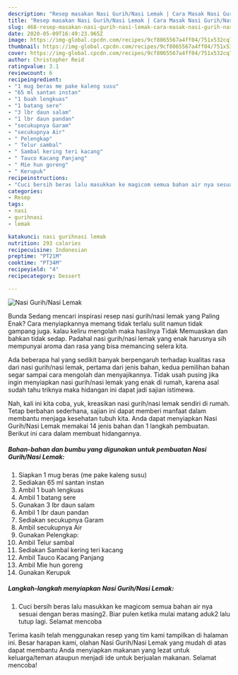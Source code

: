 ```yaml
---
description: "Resep masakan Nasi Gurih/Nasi Lemak | Cara Masak Nasi Gurih/Nasi Lemak Yang Enak Dan Mudah"
title: "Resep masakan Nasi Gurih/Nasi Lemak | Cara Masak Nasi Gurih/Nasi Lemak Yang Enak Dan Mudah"
slug: 468-resep-masakan-nasi-gurih-nasi-lemak-cara-masak-nasi-gurih-nasi-lemak-yang-enak-dan-mudah
date: 2020-05-09T16:49:23.965Z
image: https://img-global.cpcdn.com/recipes/9cf8065567a4ff04/751x532cq70/nasi-gurihnasi-lemak-foto-resep-utama.jpg
thumbnail: https://img-global.cpcdn.com/recipes/9cf8065567a4ff04/751x532cq70/nasi-gurihnasi-lemak-foto-resep-utama.jpg
cover: https://img-global.cpcdn.com/recipes/9cf8065567a4ff04/751x532cq70/nasi-gurihnasi-lemak-foto-resep-utama.jpg
author: Christopher Reid
ratingvalue: 3.1
reviewcount: 6
recipeingredient:
- "1 mug beras me pake kaleng susu"
- "65 ml santan instan"
- "1 buah lengkuas"
- "1 batang sere"
- "3 lbr daun salam"
- "1 lbr daun pandan"
- "secukupnya Garam"
- "secukupnya Air"
- " Pelengkap"
- " Telur sambal"
- " Sambal kering teri kacang"
- " Tauco Kacang Panjang"
- " Mie hun goreng"
- " Kerupuk"
recipeinstructions:
- "Cuci bersih beras lalu masukkan ke magicom semua bahan air nya sesuai dengan beras masing2. Biar pulen ketika mulai matang aduk2 lalu tutup lagi. Selamat mencoba"
categories:
- Resep
tags:
- nasi
- gurihnasi
- lemak

katakunci: nasi gurihnasi lemak 
nutrition: 293 calories
recipecuisine: Indonesian
preptime: "PT21M"
cooktime: "PT34M"
recipeyield: "4"
recipecategory: Dessert

---
```



![Nasi Gurih/Nasi Lemak](https://img-global.cpcdn.com/recipes/9cf8065567a4ff04/751x532cq70/nasi-gurihnasi-lemak-foto-resep-utama.jpg)

Bunda Sedang mencari inspirasi resep nasi gurih/nasi lemak yang Paling Enak? Cara menyiapkannya memang tidak terlalu sulit namun tidak gampang juga. kalau keliru mengolah maka hasilnya Tidak Memuaskan dan bahkan tidak sedap. Padahal nasi gurih/nasi lemak yang enak harusnya sih mempunyai aroma dan rasa yang bisa memancing selera kita.



Ada beberapa hal yang sedikit banyak berpengaruh terhadap kualitas rasa dari nasi gurih/nasi lemak, pertama dari jenis bahan, kedua pemilihan bahan segar sampai cara mengolah dan menyajikannya. Tidak usah pusing jika ingin menyiapkan nasi gurih/nasi lemak yang enak di rumah, karena asal sudah tahu triknya maka hidangan ini dapat jadi sajian istimewa.


Nah, kali ini kita coba, yuk, kreasikan nasi gurih/nasi lemak sendiri di rumah. Tetap berbahan sederhana, sajian ini dapat memberi manfaat dalam membantu menjaga kesehatan tubuh kita. Anda dapat menyiapkan Nasi Gurih/Nasi Lemak memakai 14 jenis bahan dan 1 langkah pembuatan. Berikut ini cara dalam membuat hidangannya.

<!--inarticleads1-->

##### Bahan-bahan dan bumbu yang digunakan untuk pembuatan Nasi Gurih/Nasi Lemak:

1. Siapkan 1 mug beras (me pake kaleng susu)
1. Sediakan 65 ml santan instan
1. Ambil 1 buah lengkuas
1. Ambil 1 batang sere
1. Gunakan 3 lbr daun salam
1. Ambil 1 lbr daun pandan
1. Sediakan secukupnya Garam
1. Ambil secukupnya Air
1. Gunakan  Pelengkap:
1. Ambil  Telur sambal
1. Sediakan  Sambal kering teri kacang
1. Ambil  Tauco Kacang Panjang
1. Ambil  Mie hun goreng
1. Gunakan  Kerupuk




<!--inarticleads2-->

##### Langkah-langkah menyiapkan Nasi Gurih/Nasi Lemak:

1. Cuci bersih beras lalu masukkan ke magicom semua bahan air nya sesuai dengan beras masing2. Biar pulen ketika mulai matang aduk2 lalu tutup lagi. Selamat mencoba




Terima kasih telah menggunakan resep yang tim kami tampilkan di halaman ini. Besar harapan kami, olahan Nasi Gurih/Nasi Lemak yang mudah di atas dapat membantu Anda menyiapkan makanan yang lezat untuk keluarga/teman ataupun menjadi ide untuk berjualan makanan. Selamat mencoba!
